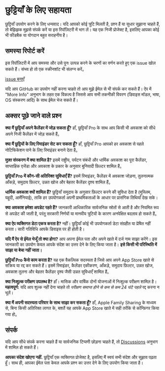 # छुट्टियाँ के लिए सहायता

छुट्टियाँ उपयोग करने के लिए धन्यवाद। यदि आपको कोई त्रुटि मिलती है, प्रश्न हैं या सुधार सुझाना चाहते हैं, तो बेझिझक मुझसे संपर्क करें या इस रिपॉज़िटरी में भाग लें। यह एक निजी प्रोजेक्ट है, इसलिए आपका कोई भी फीडबैक या योगदान बहुत सराहनीय है।

## समस्या रिपोर्ट करें

इस रिपॉज़िटरी में आप समस्या और उसे पुनः उत्पन्न करने के चरणों का वर्णन करते हुए एक issue खोल सकते हैं। संभव हो तो एक स्क्रीनशॉट भी संलग्न करें。

[issue बनाएँ](https://github.com/lucasditomase/feriados/issues/new?title=Problem%20with%20छुट्टियाँ%20App&body=Describe%20the%20issue%20you%E2%80%99re%20experiencing%20below%3A%0A%0A-%20Device%3A%20%0A-%20iOS%20version%3A%20%0A-%20App%20version%3A%20%0A-%20Steps%20to%20reproduce%3A%0A%0A(Optional)%20Attach%20a%20screenshot%20or%20recording%20if%20you%20can.)

यदि आप GitHub का उपयोग नहीं करना चाहते तो आप मुझे ईमेल से भी संपर्क कर सकते हैं। ऐप में "More Info" अनुभाग के तहत एक विकल्प है जिससे आप सभी तकनीकी विवरण (डिवाइस मॉडल, भाषा, OS संस्करण आदि) के साथ ईमेल भेज सकते हैं।

## अक्सर पूछे जाने वाले प्रश्न

**क्या मैं छुट्टियाँ अपने कैलेंडर में जोड़ सकता हूँ?**
हाँ, छुट्टियाँ Pro के साथ आप किसी भी अवकाश को सीधे अपने निजी कैलेंडर में जोड़ सकते हैं。

**क्या मैं छुट्टियों के लिए रिमाइंडर सेट कर सकता हूँ?**
हाँ, छुट्टियाँ Pro आपको हर अवकाश से पहले नोटिफिकेशन पाने के लिए रिमाइंडर बनाने देता है。

**मुफ़्त संस्करण में क्या शामिल है?**
इसमें राष्ट्रीय, पर्यटन संबंधी और धार्मिक अवकाश का पूरा कैलेंडर, साप्ताहिक एजेंडा और अवकाश के प्रकार के अनुसार बुनियादी फ़िल्टर शामिल हैं。

**छुट्टियाँ Pro में कौन-सी अतिरिक्त सुविधाएँ हैं?**
इसमें रिमाइंडर, कैलेंडर में अवकाश जोड़ना, तुलनात्मक आँकड़े, समुदाय फ़िल्टर, उन्नत खोज और बेहतर कैलेंडर दृश्य शामिल हैं。

**धार्मिक अवकाश क्यों शामिल हैं?**
छुट्टियाँ समुदाय के अनुसार फ़िल्टर करने की सुविधा देता है (मुस्लिम, यहूदी, आर्मेनियाई), ताकि हर उपयोगकर्ता अपनी प्राथमिकताओं के आधार पर प्रासंगिक तिथियाँ देख सके।

**क्या अवकाश हमेशा अपडेट रहते हैं?**
जानकारी आधिकारिक सार्वजनिक स्रोतों से आती है और नियमित रूप से अपडेट की जाती है, परंतु सरकारी निर्णयों या मानवीय त्रुटियों के कारण अनपेक्षित बदलाव हो सकते हैं。

**क्या ऐप व्यक्तिगत डेटा एकत्र करता है?**
नहीं। छुट्टियाँ कोई भी उपयोगकर्ता डेटा संग्रहीत या प्रेषित नहीं करता। सारी गतिविधि आपके डिवाइस पर ही होती है।

**यदि मैं ऐप से ईमेल भेजूँ तो क्या होगा?**
आप अपना ईमेल पता और अपने खाते में दर्ज नाम साझा करेंगे। इस जानकारी का उपयोग केवल आपके संदेश का उत्तर देने के लिए किया जाता है। **इसे किसी भी परिस्थिति में साझा या बेचा नहीं जाता।**

**छुट्टियाँ Pro कैसे काम करता है?**
यह एक वैकल्पिक सदस्यता है जिसे आप अपने App Store खाते से सक्रिय या रद्द कर सकते हैं। इसमें रिमाइंडर, कैलेंडर एकीकरण, आँकड़े, समुदाय फ़िल्टर, उन्नत खोज, अवकाश तुलना और बेहतर कैलेंडर दृश्य जैसी उन्नत सुविधाएँ शामिल हैं。

**क्या निःशुल्क परीक्षण उपलब्ध है?**
हाँ। मासिक और वार्षिक दोनों योजनाओं में निःशुल्क परीक्षण शामिल है। **महत्वपूर्ण:** यदि आप शुल्क नहीं देना चाहते तो *परीक्षण समाप्त होने से कम से कम 24 घंटे पहले* रद्द करना न भूलें।

**क्या मैं अपनी सदस्यता परिवार के साथ साझा कर सकता हूँ?**
हाँ, Apple Family Sharing के माध्यम से, बिना किसी अतिरिक्त लागत के, बशर्ते यह आपके App Store खाते में सही तरीके से कॉन्फ़िगर किया गया हो。

## संपर्क

यदि आप सीधे संपर्क करना चाहते हैं या सार्वजनिक टिप्पणी छोड़ना चाहते हैं, तो [Discussions](https://github.com/lucasditomase/feriados/discussions) अनुभाग में शामिल हो सकते हैं।

**आपका संदेश खोएगा नहीं.** छुट्टियाँ एक व्यक्तिगत प्रोजेक्ट है, इसलिए मैं स्वयं सभी संदेश और सुझाव पढ़ता हूँ। साथ ही, आपका ईमेल पता केवल आपके प्रश्न का उत्तर देने के लिए उपयोग किया जाता है।
